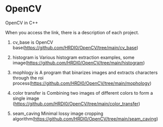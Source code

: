 # OpenCV
OpenCV in C++

When you access the link, there is a description of each project.

1. cv_base is OpenCV base(https://github.com/HRDI0/OpenCV/tree/main/cv_base)
    
2. histogram is Various histogram extraction examples, some image(https://github.com/HRDI0/OpenCV/tree/main/histogram)

3. mophlogy is A program that binarizes images and extracts characters through the roi process(https://github.com/HRDI0/OpenCV/tree/main/mophology)

4. color transfer is Combining two images of different colors to form a single image (https://github.com/HRDI0/OpenCV/tree/main/color_transfer)

5. seam_caving Minimal lossy image cropping algorithm(https://github.com/HRDI0/OpenCV/tree/main/seam_caving)
